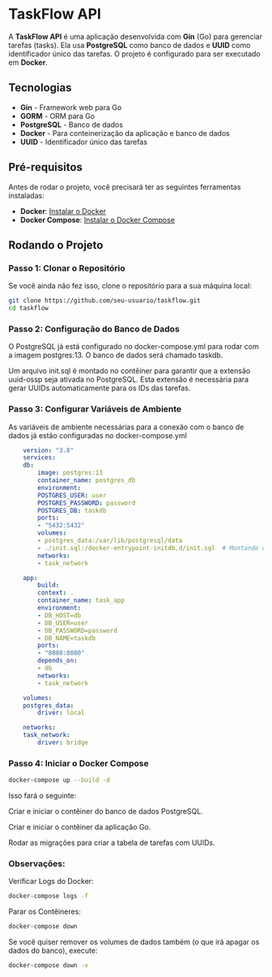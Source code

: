 # TaskFlow API

A **TaskFlow API** é uma aplicação desenvolvida com **Gin** (Go) para gerenciar tarefas (tasks). Ela usa **PostgreSQL** como banco de dados e **UUID** como identificador único das tarefas. O projeto é configurado para ser executado em **Docker**.

## Tecnologias

- **Gin** - Framework web para Go
- **GORM** - ORM para Go
- **PostgreSQL** - Banco de dados
- **Docker** - Para conteinerização da aplicação e banco de dados
- **UUID** - Identificador único das tarefas

## Pré-requisitos

Antes de rodar o projeto, você precisará ter as seguintes ferramentas instaladas:

- **Docker**: [Instalar o Docker](https://www.docker.com/get-started)
- **Docker Compose**: [Instalar o Docker Compose](https://docs.docker.com/compose/install/)

## Rodando o Projeto

### Passo 1: Clonar o Repositório

Se você ainda não fez isso, clone o repositório para a sua máquina local:

```bash
git clone https://github.com/seu-usuario/taskflow.git
cd taskflow
```

### Passo 2: Configuração do Banco de Dados

O PostgreSQL já está configurado no docker-compose.yml para rodar com a imagem postgres:13. O banco de dados será chamado taskdb.

Um arquivo init.sql é montado no contêiner para garantir que a extensão uuid-ossp seja ativada no PostgreSQL. Esta extensão é necessária para gerar UUIDs automaticamente para os IDs das tarefas.

### Passo 3: Configurar Variáveis de Ambiente
As variáveis de ambiente necessárias para a conexão com o banco de dados já estão configuradas no docker-compose.yml
```yaml
    version: "3.8"
    services:
    db:
        image: postgres:13
        container_name: postgres_db
        environment:
        POSTGRES_USER: user
        POSTGRES_PASSWORD: password
        POSTGRES_DB: taskdb
        ports:
        - "5432:5432"
        volumes:
        - postgres_data:/var/lib/postgresql/data
        - ./init.sql:/docker-entrypoint-initdb.d/init.sql  # Montando o script de inicialização
        networks:
        - task_network

    app:
        build:
        context: .
        container_name: task_app
        environment:
        - DB_HOST=db
        - DB_USER=user
        - DB_PASSWORD=password
        - DB_NAME=taskdb
        ports:
        - "8080:8080"
        depends_on:
        - db
        networks:
        - task_network

    volumes:
    postgres_data:
        driver: local

    networks:
    task_network:
        driver: bridge
```

### Passo 4: Iniciar o Docker Compose
```bash
docker-compose up --build -d
```
Isso fará o seguinte:

Criar e iniciar o contêiner do banco de dados PostgreSQL.

Criar e iniciar o contêiner da aplicação Go.

Rodar as migrações para criar a tabela de tarefas com UUIDs.

### Observações: 

Verificar Logs do Docker:
```bash
docker-compose logs -f
```
Parar os Contêineres:
```bash
docker-compose down
```
Se você quiser remover os volumes de dados também (o que irá apagar os dados do banco), execute:
```bash
docker-compose down -v
```
